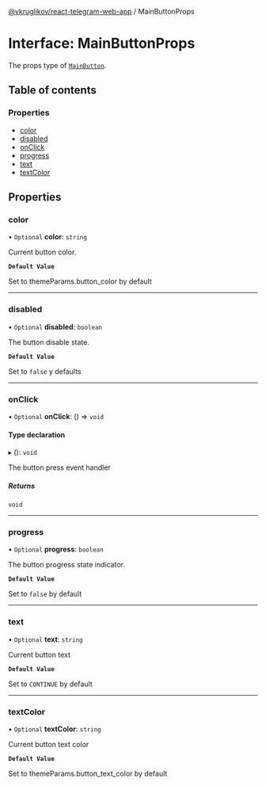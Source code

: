 [@vkruglikov/react-telegram-web-app](../README.md) / MainButtonProps

# Interface: MainButtonProps

The props type of [`MainButton`](../README.md#mainbutton).

## Table of contents

### Properties

- [color](MainButtonProps.md#color)
- [disabled](MainButtonProps.md#disabled)
- [onClick](MainButtonProps.md#onclick)
- [progress](MainButtonProps.md#progress)
- [text](MainButtonProps.md#text)
- [textColor](MainButtonProps.md#textcolor)

## Properties

### color

• `Optional` **color**: `string`

Current button color.

**`Default Value`**

Set to themeParams.button_color by default

---

### disabled

• `Optional` **disabled**: `boolean`

The button disable state.

**`Default Value`**

Set to `false` y defaults

---

### onClick

• `Optional` **onClick**: () => `void`

#### Type declaration

▸ (): `void`

The button press event handler

##### Returns

`void`

---

### progress

• `Optional` **progress**: `boolean`

The button progress state indicator.

**`Default Value`**

Set to `false` by default

---

### text

• `Optional` **text**: `string`

Current button text

**`Default Value`**

Set to `CONTINUE` by default

---

### textColor

• `Optional` **textColor**: `string`

Current button text color

**`Default Value`**

Set to themeParams.button_text_color by default
